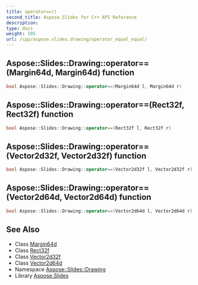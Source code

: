```yaml
---
title: operator==()
second_title: Aspose.Slides for C++ API Reference
description: 
type: docs
weight: 105
url: /cpp/aspose.slides.drawing/operator_equal_equal/
---
```

## Aspose::Slides::Drawing::operator==(Margin64d, Margin64d) function




```cpp
bool Aspose::Slides::Drawing::operator==(Margin64d l, Margin64d r)
```

## Aspose::Slides::Drawing::operator==(Rect32f, Rect32f) function




```cpp
bool Aspose::Slides::Drawing::operator==(Rect32f l, Rect32f r)
```

## Aspose::Slides::Drawing::operator==(Vector2d32f, Vector2d32f) function




```cpp
bool Aspose::Slides::Drawing::operator==(Vector2d32f l, Vector2d32f r)
```

## Aspose::Slides::Drawing::operator==(Vector2d64d, Vector2d64d) function




```cpp
bool Aspose::Slides::Drawing::operator==(Vector2d64d l, Vector2d64d r)
```

## See Also

* Class [Margin64d](./margin64d/)
* Class [Rect32f](./rect32f/)
* Class [Vector2d32f](./vector2d32f/)
* Class [Vector2d64d](./vector2d64d/)
* Namespace [Aspose::Slides::Drawing](./)
* Library [Aspose.Slides](../)